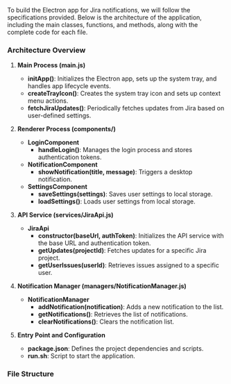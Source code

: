 To build the Electron app for Jira notifications, we will follow the specifications provided. Below is the architecture of the application, including the main classes, functions, and methods, along with the complete code for each file.

### Architecture Overview

1. **Main Process (main.js)**
   - **initApp()**: Initializes the Electron app, sets up the system tray, and handles app lifecycle events.
   - **createTrayIcon()**: Creates the system tray icon and sets up context menu actions.
   - **fetchJiraUpdates()**: Periodically fetches updates from Jira based on user-defined settings.

2. **Renderer Process (components/)**
   - **LoginComponent**
     - **handleLogin()**: Manages the login process and stores authentication tokens.
   - **NotificationComponent**
     - **showNotification(title, message)**: Triggers a desktop notification.
   - **SettingsComponent**
     - **saveSettings(settings)**: Saves user settings to local storage.
     - **loadSettings()**: Loads user settings from local storage.

3. **API Service (services/JiraApi.js)**
   - **JiraApi**
     - **constructor(baseUrl, authToken)**: Initializes the API service with the base URL and authentication token.
     - **getUpdates(projectId)**: Fetches updates for a specific Jira project.
     - **getUserIssues(userId)**: Retrieves issues assigned to a specific user.

4. **Notification Manager (managers/NotificationManager.js)**
   - **NotificationManager**
     - **addNotification(notification)**: Adds a new notification to the list.
     - **getNotifications()**: Retrieves the list of notifications.
     - **clearNotifications()**: Clears the notification list.

5. **Entry Point and Configuration**
   - **package.json**: Defines the project dependencies and scripts.
   - **run.sh**: Script to start the application.

### File Structure

